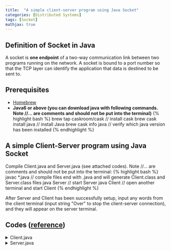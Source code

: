 ```yaml
---
title:  "A simple client-server program using Java Socket"
categories: [Distributed Systems]
tags: [Socket]
mathjax: true
---
```

<a name="introduction"></a>
## Definition of Socket in Java
A socket is **one endpoint** of a two-way communication link between two programs running on the network. A socket is bound to a port number so that the TCP layer can identify the application that data is destined to be sent to.
<a name="prerequisites"></a>
## Prerequisites
* [Homebrew](https://docs.brew.sh/Installation.html)
<a name="java"></a>
* **Java6 or above (you can download java with following commands. Note //... are comments and should not be put into the terminal)**
{% highlight bash %}
brew tap caskroom/cask // install cask
brew cask install java // install Java
brew cask info java    // verify which java version has been installed
{% endhighlight %}

<a name="main"></a>
## A simple Client-Server program using Java Socket
Compile Client.java and Server.java (see attached codes). Note //... are comments and should not be put into the terminal:
{% highlight bash %}
javac *.java // compile files end with .java and will generate Client.class and Server.class files
java Server // start Server
java Client // open another terminal and start Client
{% endhighlight %}

After Server and Client has been successfully setup, input any words from the client terminal (input string "Over" to stop the client-server connection), and they will appear on the server terminal.

<a name="codes"></a>
## Codes ([reference](https://www.geeksforgeeks.org/socket-programming-in-java/))
<details><summary>Client.java</summary>
<p>
{% highlight java %}
// A Java program for a client
import java.net.*;  // import all java class files contained in java.net path
import java.io.*;

public class Client{
  // initialize socket and input output streams
  private Socket socket = null;
  private DataInputStream input = null;
  private DataOutputStream out = null;

  // constructor to put ip address and port
  public Client(String address, int port)
  {
      // establish a connection
      try
      {
          socket = new Socket(address, port);
          System.out.println("Connected");

          // takes input from terminal
          input  = new DataInputStream(System.in);

          // sends output to the socket
          out    = new DataOutputStream(socket.getOutputStream());
      }
      catch(UnknownHostException u)
      {
          System.out.println(u);
      }
      catch(IOException i)
      {
          System.out.println(i);
      }

      // string to read message from input
      String line = "";

      // keep reading until "Over" is input
      while (!line.equals("Over"))
      {
          try
          {
              line = input.readLine();
              out.writeUTF(line);
          }
          catch(IOException i)
          {
              System.out.println(i);
          }
      }

      // close the connection
      try
      {
          input.close();
          out.close();
          socket.close();
      }
      catch(IOException i)
      {
          System.out.println(i);
      }
  }
  public static void main(String args[])
  {
      Client client = new Client("127.0.0.1", 5000);
  }
}
{% endhighlight %}
</p>
</details>

<details><summary>Server.java</summary>
<p>
{% highlight java %}
// A Java program for a Server
import java.net.*;
import java.io.*;

public class Server
{
    //initialize socket and input stream
    private Socket          socket   = null;
    private ServerSocket    server   = null;
    private DataInputStream in       = null;

    // constructor with port
    public Server(int port)
    {
        // starts server and waits for a connection
        try
        {
            server = new ServerSocket(port);
            System.out.println("Server started");

            System.out.println("Waiting for a client ...");

            socket = server.accept();
            System.out.println("Client accepted");

            // takes input from the client socket
            in = new DataInputStream(
                new BufferedInputStream(socket.getInputStream()));

            String line = "";

            // reads message from client until "Over" is sent
            while (!line.equals("Over"))
            {
                try
                {
                    line = in.readUTF();
                    System.out.println(line);

                }
                catch(IOException i)
                {
                    System.out.println(i);
                }
            }
            System.out.println("Closing connection");

            // close connection
            socket.close();
            in.close();
        }
        catch(IOException i)
        {
            System.out.println(i);
        }
    }

    public static void main(String args[])
    {
        Server server = new Server(5000);
    }
}
{% endhighlight %}
</p>
</details>
